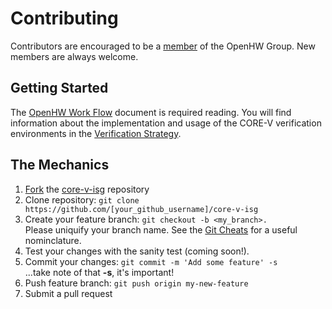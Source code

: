 # Contributing
Contributors are encouraged to be a [member](https://www.openhwgroup.org/membership/) of the OpenHW Group.  New members are always welcome.
## Getting Started
The [OpenHW Work Flow](https://github.com/openhwgroup/core-v-docs/blob/master/verif/Common/OpenHWGroup_WorkFlow.pdf) document is required reading.  You will find information about the implementation and usage of the CORE-V verification environments in the [Verification Strategy](https://core-v-docs-verif-strat.readthedocs.io/en/latest).

## The Mechanics
1. [Fork](https://help.github.com/articles/fork-a-repo/) the [core-v-isg](https://github.com/openhwgroup/core-v-isg) repository
2. Clone repository: `git clone https://github.com/[your_github_username]/core-v-isg`
3. Create your feature branch: `git checkout -b <my_branch>.`<br> Please uniquify your branch name.  See the [Git Cheats](https://github.com/openhwgroup/core-v-verif/blob/master/GitCheats.md) for a useful nominclature.
4. Test your changes with the sanity test (coming soon!).
5. Commit your changes: `git commit -m 'Add some feature' -s`<br>...take note of that **-s**, it's important!
6. Push feature branch: `git push origin my-new-feature`
7. Submit a pull request

